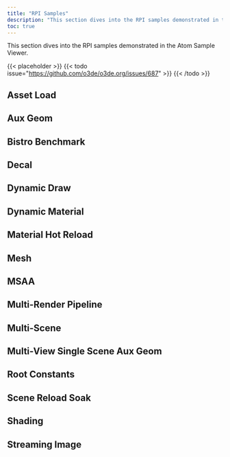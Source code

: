 ```yaml
---
title: "RPI Samples"
description: "This section dives into the RPI samples demonstrated in the Atom Sample Viewer."
toc: true
---
```


This section dives into the RPI samples demonstrated in the Atom Sample Viewer.   

{{< placeholder >}}
{{< todo issue="https://github.com/o3de/o3de.org/issues/687" >}}
{{< /todo >}}

## Asset Load

## Aux Geom

## Bistro Benchmark

## Decal

## Dynamic Draw

## Dynamic Material

## Material Hot Reload

## Mesh

## MSAA

## Multi-Render Pipeline

## Multi-Scene

## Multi-View Single Scene Aux Geom

## Root Constants

## Scene Reload Soak

## Shading

## Streaming Image
